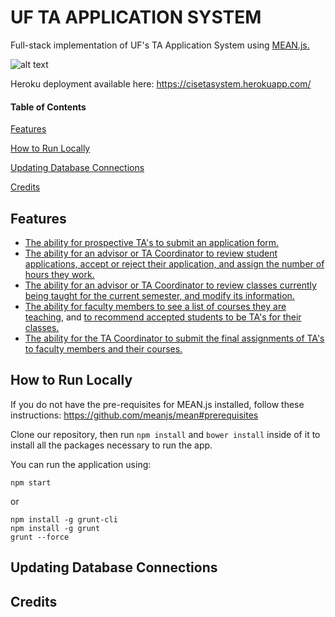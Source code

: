 # UF TA APPLICATION SYSTEM
Full-stack implementation of UF's TA Application System using [MEAN.js.](http://meanjs.org/)

![alt text](https://i.imgur.com/0EBk0Ni.png)

Heroku deployment available here: https://cisetasystem.herokuapp.com/

#### Table of Contents
[Features](#features)

[How to Run Locally](#how-to-run-locally)

[Updating Database Connections](#updating-database-connections)

[Credits](#credits)

## Features
* [The ability for prospective TA's to submit an application form.](https://drive.google.com/open?id=1BTbxV9uNP5O4PjI1Wb0hBCVHyrUy3LkT)
* [The ability for an advisor or TA Coordinator to review student applications, accept or reject their application, and assign the number of hours they work.](https://drive.google.com/open?id=1x5RAMgka5TFOWVCDEKaI1sOvGx5GY7wz)
* [The ability for an advisor or TA Coordinator to review classes currently being taught for the current semester, and modify its information.](https://drive.google.com/open?id=1Gsypgm8oIFySRGGormKAVYDVvZYOLSp9)
* [The ability for faculty members to see a list of courses they are teaching](https://drive.google.com/open?id=1eYRoZfgq5OsGRo9Ldm7rGlO5C4eS6JuL), and [to recommend accepted students to be TA's for their classes.](https://drive.google.com/open?id=17iy9UbW8iBTCTzA4NH9AY1d7j1uac8RC)
* [The ability for the TA Coordinator to submit the final assignments of TA's to faculty members and their courses.](https://drive.google.com/open?id=1sSKlUfzDiR8ghTD6IWcZRVByHUeLHNih)
## How to Run Locally
If you do not have the pre-requisites for MEAN.js installed, follow these instructions: https://github.com/meanjs/mean#prerequisites

Clone our repository, then run `npm install` and `bower install` inside of it to install all the packages necessary to run the app.

You can run the application using:
```
npm start
```
or 

```
npm install -g grunt-cli
npm install -g grunt
grunt --force
```
## Updating Database Connections

## Credits
